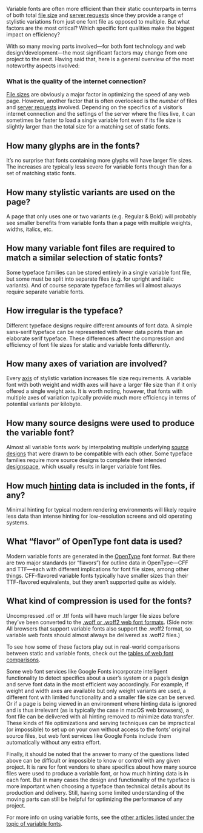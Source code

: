 Variable fonts are often more efficient than their static counterparts in terms of both total [file size](/glossary/file_size) and [server requests](https://gigapress.net/reduce-http-requests/) since they provide a range of stylistic variations from just one font file as opposed to multiple. But what factors are the most critical? Which specific font qualities make the biggest impact on efficiency?

With so many moving parts involved—for both font technology and web design/development—the most significant factors may change from one project to the next. Having said that, here is a general overview of the most noteworthy aspects involved:

### What is the quality of the internet connection?

[File sizes](/glossary/file_size) are obviously a major factor in optimizing the speed of any web page. However, another factor that is often overlooked is the *number* of files and [server requests](https://gigapress.net/reduce-http-requests/) involved. Depending on the specifics of a visitor’s internet connection and the settings of the server where the files live, it can sometimes be faster to load a single variable font even if its file size is slightly larger than the total size for a matching set of static fonts.

## How many glyphs are in the fonts?

It’s no surprise that fonts containing more glyphs will have larger file sizes. The increases are typically less severe for variable fonts though than for a set of matching static fonts.

## How many stylistic variants are used on the page?

A page that only uses one or two variants (e.g. Regular & Bold) will probably see smaller benefits from variable fonts than a page with multiple weights, widths, italics, etc.

## How many variable font files are required to match a similar selection of static fonts?

Some typeface families can be stored entirely in a single variable font file, but some must be split into separate files (e.g. for upright and italic variants). And of course separate typeface families will almost always require separate variable fonts.

## How irregular is the typeface?

Different typeface designs require different amounts of font data. A simple sans-serif typeface can be represented with fewer data points than an elaborate serif typeface. These differences affect the compression and efficiency of font file sizes for static and variable fonts differently.

## How many axes of variation are involved?

Every [axis](/glossary/axis_in_variable_fonts) of stylistic variation increases file size requirements. A variable font with both weight and width axes will have a larger file size than if it only offered a single weight axis. It is worth noting, however, that fonts with multiple axes of variation typically provide much more efficiency in terms of potential variants per kilobyte.

## How many source designs were used to produce the variable font?

Almost all variable fonts work by interpolating multiple underlying [source designs](/glossary/masters) that were drawn to be compatible with each other. Some typeface families require more source designs to complete their intended [designspace](https://superpolator.com/designspace.html), which usually results in larger variable font files.

## How much [hinting](/glossary/hinting) data is included in the fonts, if any?

Minimal hinting for typical modern rendering environments will likely require less data than intense hinting for low-resolution screens and old operating systems.

## What “flavor” of OpenType font data is used?

Modern variable fonts are generated in the [OpenType](/glossary/open_type) font format. But there are two major standards (or “flavors”) for outline data in OpenType—CFF and TTF—each with different implications for font file sizes, among other things. CFF-flavored variable fonts typically have smaller sizes than their TTF-flavored equivalents, but they aren’t supported quite as widely.

## What kind of compression is used for the fonts?

Uncompressed .otf or .ttf fonts will have much larger file sizes before they’ve been converted to the [.woff or .woff2 web font formats](https://en.wikipedia.org/wiki/Web_Open_Font_Format). (Side note: All browsers that support variable fonts also support the .woff2 format, so variable web fonts should almost always be delivered as .woff2 files.)

To see how some of these factors play out in real-world comparisons between static and variable fonts, check out the [tables of web font comparisons](/lesson/web_font_comparisons_variable_vs_static).

Some web font services like Google Fonts incorporate intelligent functionality to detect specifics about a user’s system or a page’s design and serve font data in the most efficient way accordingly. For example, if weight and width axes are available but only weight variants are used, a different font with limited functionality and a smaller file size can be served. Or if a page is being viewed in an environment where hinting data is ignored and is thus irrelevant (as is typically the case in macOS web browsers), a font file can be delivered with all hinting removed to minimize data transfer. These kinds of file optimizations and serving techniques can be impractical (or impossible) to set up on your own without access to the fonts’ original source files, but web font services like Google Fonts include them automatically without any extra effort.

Finally, it should be noted that the answer to many of the questions listed above can be difficult or impossible to know or control with any given project. It is rare for font vendors to share specifics about how many source files were used to produce a variable font, or how much hinting data is in each font. But in many cases the design and functionality of the typeface is more important when choosing a typeface than technical details about its production and delivery. Still, having some limited understanding of the moving parts can still be helpful for optimizing the performance of any project.

For more info on using variable fonts, see the [other articles listed under the topic of variable fonts](https://fonts.google.com/knowledge/topics/variable_fonts).
